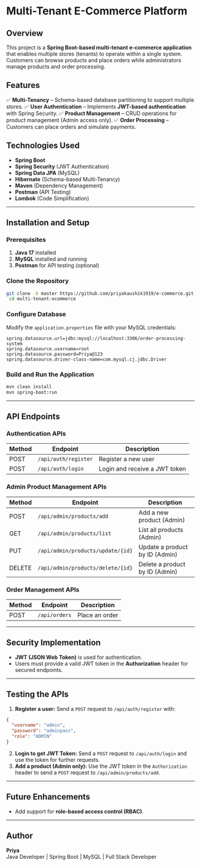 # Multi-Tenant E-Commerce Platform

## Overview
This project is a **Spring Boot-based multi-tenant e-commerce application** that enables multiple stores (tenants) to operate within a single system. Customers can browse products and place orders while administrators manage products and order processing.

## Features
✅ **Multi-Tenancy** – Schema-based database partitioning to support multiple stores.
✅ **User Authentication** – Implements **JWT-based authentication** with Spring Security.
✅ **Product Management** – CRUD operations for product management (Admin access only).
✅ **Order Processing** – Customers can place orders and simulate payments.

## Technologies Used
- **Spring Boot**
- **Spring Security** (JWT Authentication)
- **Spring Data JPA** (MySQL)
- **Hibernate** (Schema-based Multi-Tenancy)
- **Maven** (Dependency Management)
- **Postman** (API Testing)
- **Lombok** (Code Simplification)

---

## Installation and Setup

### Prerequisites
1. **Java 17** installed
2. **MySQL** installed and running
3. **Postman** for API testing (optional)

### Clone the Repository
```sh
git clone -b master https://github.com/priyakaushik1919/e-commerce.git 
 cd multi-tenant-ecommerce
```

### Configure Database
Modify the `application.properties` file with your MySQL credentials:
```properties
spring.datasource.url=jdbc:mysql://localhost:3306/order-processing-system
spring.datasource.username=root
spring.datasource.password=Priya@123
spring.datasource.driver-class-name=com.mysql.cj.jdbc.Driver
```

### Build and Run the Application
```sh
mvn clean install
mvn spring-boot:run
```

---

## API Endpoints
### **Authentication APIs**
| Method | Endpoint | Description |
|--------|---------|-------------|
| POST | `/api/auth/register` | Register a new user |
| POST | `/api/auth/login` | Login and receive a JWT token |

### **Admin Product Management APIs**
| Method | Endpoint | Description |
|--------|---------|-------------|
| POST | `/api/admin/products/add` | Add a new product (Admin) |
| GET | `/api/admin/products/list` | List all products (Admin) |
| PUT | `/api/admin/products/update/{id}` | Update a product by ID (Admin) |
| DELETE | `/api/admin/products/delete/{id}` | Delete a product by ID (Admin) |

### **Order Management APIs**
| Method | Endpoint | Description |
|--------|---------|-------------|
| POST | `/api/orders` | Place an order |

---

## Security Implementation
- **JWT (JSON Web Token)** is used for authentication.
- Users must provide a valid JWT token in the **Authorization** header for secured endpoints.

---

## Testing the APIs
1. **Register a user:** Send a `POST` request to `/api/auth/register` with:
```json
{
  "username": "admin",
  "password": "adminpass",
  "role": "ADMIN"
}
```
2. **Login to get JWT Token:** Send a `POST` request to `/api/auth/login` and use the token for further requests.
3. **Add a product (Admin only):** Use the JWT token in the `Authorization` header to send a `POST` request to `/api/admin/products/add`.

---

## Future Enhancements
- Add support for **role-based access control (RBAC)**.
---

## Author
**Priya**  
Java Developer | Spring Boot | MySQL | Full Stack Developer



